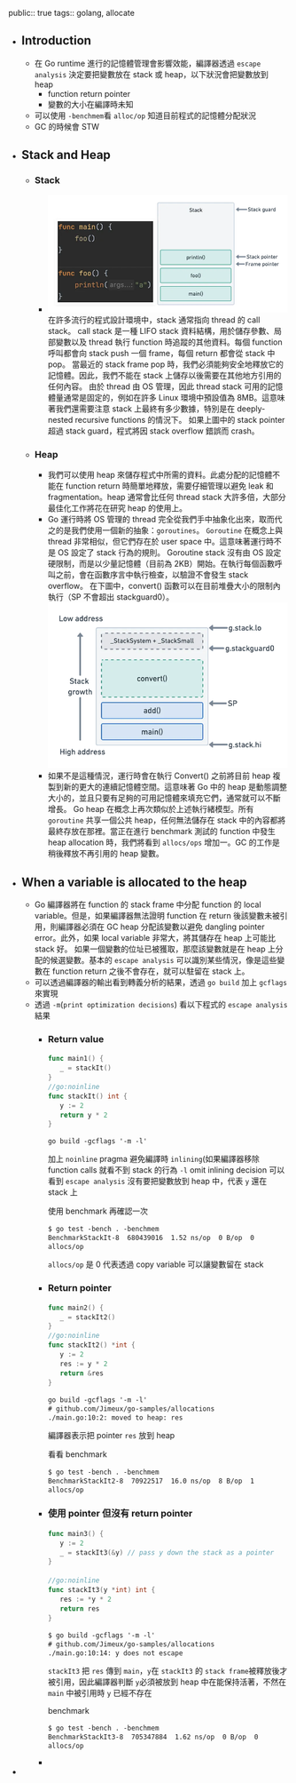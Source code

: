 public:: true
tags:: golang, allocate

- ## Introduction
	- 在 Go runtime 進行的記憶體管理會影響效能，編譯器透過 `escape analysis` 決定要把變數放在 stack 或 heap，以下狀況會把變數放到 heap
		- function return pointer
		- 變數的大小在編譯時未知
	- 可以使用 `-benchmem`看 `alloc/op` 知道目前程式的記憶體分配狀況
	- GC 的時候會 STW
- ## Stack and Heap
	- ### Stack
		- ![image.png](../assets/image_1727526133129_0.png) 
		  在許多流行的程式設計環境中，stack 通常指向 thread 的 call stack。
		  call stack 是一種 LIFO stack 資料結構，用於儲存參數、局部變數以及 thread 執行 function 時追蹤的其他資料。每個 function 呼叫都會向 stack push 一個 frame，每個 return 都會從 stack 中 pop。
		  當最近的 stack frame pop 時，我們必須能夠安全地釋放它的記憶體。因此，我們不能在 stack 上儲存以後需要在其他地方引用的任何內容。
		  由於 thread 由 OS 管理，因此 thread stack 可用的記憶體量通常是固定的，例如在許多 Linux 環境中預設值為 8MB。這意味著我們還需要注意 stack 上最終有多少數據，特別是在 deeply-nested recursive functions 的情況下。
		  如果上圖中的 stack pointer 超過 stack guard，程式將因 stack overflow 錯誤而 crash。
	- ### Heap
		- 我們可以使用 heap 來儲存程式中所需的資料。此處分配的記憶體不能在 function return 時簡單地釋放，需要仔細管理以避免 leak 和 fragmentation。heap 通常會比任何 thread stack 大許多倍，大部分最佳化工作將花在研究 heap 的使用上。
		- Go 運行時將 OS 管理的 thread 完全從我們手中抽象化出來，取而代之的是我們使用一個新的抽象：`goroutines`。 
		  `Goroutine` 在概念上與 thread 非常相似，但它們存在於 user space 中。這意味著運行時不是 OS 設定了 stack 行為的規則。
		  Goroutine stack 沒有由 OS 設定硬限制，而是以少量記憶體（目前為 2KB）開始。在執行每個函數呼叫之前，會在函數序言中執行檢查，以驗證不會發生 stack overflow。
		  在下圖中，convert() 函數可以在目前堆疊大小的限制內執行（SP 不會超出 stackguard0）。
		  ![image.png](../assets/image_1727526407993_0.png)
		- 如果不是這種情況，運行時會在執行 Convert() 之前將目前 heap 複製到新的更大的連續記憶體空間。這意味著 Go 中的 heap 是動態調整大小的，並且只要有足夠的可用記憶體來填充它們，通常就可以不斷增長。
		  Go heap 在概念上再次類似於上述執行緒模型。所有 `goroutine` 共享一個公共 heap，任何無法儲存在 stack 中的內容都將最終存放在那裡。當正在進行 benchmark 測試的 function 中發生 heap allocation 時，我們將看到 `allocs/ops` 增加一。GC 的工作是稍後釋放不再引用的 heap 變數。
- ## When a variable is allocated to the heap
	- Go 編譯器將在 function 的 stack frame 中分配 function 的 local variable。但是，如果編譯器無法證明 function 在 return 後該變數未被引用，則編譯器必須在 GC heap 分配該變數以避免 dangling pointer error。此外，如果 local variable 非常大，將其儲存在 heap 上可能比 stack 好。
	  如果一個變數的位址已被獲取，那麼該變數就是在 heap 上分配的候選變數。基本的 `escape analysis` 可以識別某些情況，像是這些變數在 function return 之後不會存在，就可以駐留在 stack 上。
	- 可以透過編譯器的輸出看到轉義分析的結果，透過 `go build` 加上 `gcflags` 來實現
	- 透過 `-m`(`print optimization decisions`) 看以下程式的 `escape analysis` 結果
		- ### Return value
		  ```go
		  func main1() {
		     _ = stackIt()
		  }
		  //go:noinline
		  func stackIt() int {
		     y := 2
		     return y * 2
		  }
		  ```
		  
		  ```shell
		  go build -gcflags '-m -l'
		  ```
		  加上 `noinline` pragma 避免編譯時 `inlining`(如果編譯器移除 function calls 就看不到 stack 的行為
		  `-l` omit inlining decision
		  可以看到 `escape analysis` 沒有要把變數放到 heap 中，代表 `y` 還在 stack 上
		  
		  使用 benchmark 再確認一次
		  ```shell
		  $ go test -bench . -benchmem
		  BenchmarkStackIt-8  680439016  1.52 ns/op  0 B/op  0 allocs/op
		  ```
		  `allocs/op` 是 0 代表透過 copy variable 可以讓變數留在 stack
		- ### Return pointer
		  
		  ```go
		  func main2() {
		     _ = stackIt2()
		  }
		  //go:noinline
		  func stackIt2() *int {
		     y := 2
		     res := y * 2
		     return &res
		  }
		  ```
		  
		  ```shell
		  go build -gcflags '-m -l'
		  # github.com/Jimeux/go-samples/allocations
		  ./main.go:10:2: moved to heap: res
		  ```
		  編譯器表示把 pointer `res` 放到 heap
		  
		  看看 benchmark
		  ```shell
		  $ go test -bench . -benchmem
		  BenchmarkStackIt2-8  70922517  16.0 ns/op  8 B/op  1 allocs/op
		  ```
		- ### 使用 pointer 但沒有 return pointer
		  
		  ```go
		  func main3() {
		     y := 2
		     _ = stackIt3(&y) // pass y down the stack as a pointer
		  }
		  
		  //go:noinline
		  func stackIt3(y *int) int {
		     res := *y * 2
		     return res
		  }
		  ```
		  
		  ```shell
		  $ go build -gcflags '-m -l'
		  # github.com/Jimeux/go-samples/allocations
		  ./main.go:10:14: y does not escape
		  ```
		  `stackIt3` 把 `res` 傳到 `main`，`y`在 `stackIt3` 的 `stack frame`被釋放後才被引用，因此編譯器判斷 `y`必須被放到 heap 中在能保持活著，不然在 `main` 中被引用時 `y` 已經不存在
		  
		  benchmark
		  ```shell
		  $ go test -bench . -benchmem
		  BenchmarkStackIt3-8  705347884  1.62 ns/op  0 B/op  0 allocs/op
		  ```
		-
-